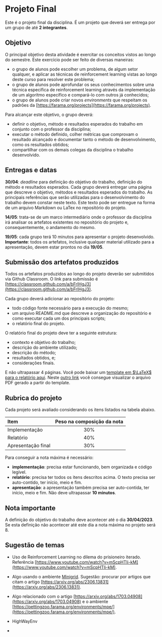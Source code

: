 # Projeto Final

Este é o projeto final da disciplina. É um projeto que deverá ser entrega por um grupo de até **2 integrantes**. 

## Objetivo

O principal objetivo desta atividade é exercitar os conceitos vistos ao longo do semestre. Este exercício pode ser feito de diversas maneiras: 

* o grupo de alunos pode escolher um problema, de algum setor qualquer, e aplicar as técnicas de reinforcement learning vistas ao longo deste curso para resolver este problema;
* o grupo de alunos pode aprofundar os seus conhecimentos sobre uma técnica específica de reinforcement learning através da implementação de um algoritmo específico e compará-lo com outros já conhecidos;
* o grupo de alunos pode criar novos *environments* que respeitam os padrões da [https://farama.org/projects](https://farama.org/projects).


Para alcançar este objetivo, o grupo deverá: 

* definir o objetivo, método e resultados esperados do trabalho em conjunto com o professor da disciplina;
* executar o método definido, colher métricas que comprovam o resultado alcançado e documentar tanto o método de desenvolvimento, como os resultados obtidos;
* compartilhar com os demais colegas da disciplina o trabalho desenvolvido. 


## Entregas e datas


**30/04**: *deadline* para definição do objetivo do trabalho, definição do método e resultados esperados. Cada grupo deverá entregar uma página que descreve o objetivo, métodos e resultados esperados do trabalho. As principais referências que serão utilizadas para o desenvolvimento do trabalho devem constar neste texto. Este texto pode ser entregue na forma de um arquivo Markdown ou LaTex no repositório do projeto.  

**14/05**: trata-se de um marco intermediário onde o professor da disciplina irá analisar os artefatos existentes no repositório do projeto e, consequentemente, o andamento do mesmo. 

**19/05**: cada grupo terá 10 minutos para apresentar o projeto desenvolvido. **Importante**: todos os artefatos, inclusive qualquer material utilizado para a apresentação, devem estar prontos no dia **19/05**. 


## Submissão dos artefatos produzidos

Todos os artefatos produzidos ao longo do projeto deverão ser submitidos via Github Classroom. O link para submissão é [https://classroom.github.com/a/bFrIHgJ3](https://classroom.github.com/a/bFrIHgJ3).

Cada grupo deverá adicionar ao repositório do projeto: 

* todo código fonte necessário para a execução do mesmo;
* um arquivo README.md que descreve a organização do repositório e como executar cada um dos principais scripts;
* o relatório final do projeto. 

O relatório final do projeto deve ter a seguinte estrutura: 

* contexto e objetivo do trabalho;  
* descrição do ambiente utilizado;
* descrição do método;
* resultados obtidos, e;
* considerações finais. 

E não ultrapassar 4 páginas. Você pode baixar um [template em $\LaTeX$ para o relatório aqui](template_latex.zip). Neste [outro link](template_relatorio.pdf) você consegue visualizar o arquivo PDF gerado a partir do template.

## Rubrica do projeto

Cada projeto será avaliado considerando os itens listados na tabela abaixo. 

|Item | Peso na composição da nota|
|:----|:-------------------------:|
| Implementação | 30%             |
| Relatório     | 40%             |
| Apresentação final | 30%        |

Para conseguir a nota máxima é necessário: 

* **implementação**: precisa estar funcionando, bem organizada e código legível.
* **relatório**: precisa ter todos os itens descritos acima. O texto precisa ser auto-contido, ter início, meio e fim. 
* **apresentação**: a apresentação também precisa ser auto-contida, ter início, meio e fim. Não deve ultrapassar **10 minutos**.  

## Nota importante

A definição do objetivo do trabalho deve acontecer até o dia **30/04/2023**. Se esta definição não acontecer até este dia a nota máxima no projeto será 8. 

## Sugestão de temas

* Uso de Reinforcement Learning no dilema do prisioneiro iterado. Referência [https://www.youtube.com/watch?v=mScpHTIi-kM](https://www.youtube.com/watch?v=mScpHTIi-kM).

* Algo usando o ambiente [Minigrid](https://minigrid.farama.org/). Sugestão: procurar por artigos que citam o artigo [https://arxiv.org/abs/2306.13831](https://arxiv.org/abs/2306.13831).

* Algo relacionado com o artigo [https://arxiv.org/abs/1703.04908](https://arxiv.org/abs/1703.04908) e o ambiente [https://pettingzoo.farama.org/environments/mpe/](https://pettingzoo.farama.org/environments/mpe/).

* HighWayEnv

* 